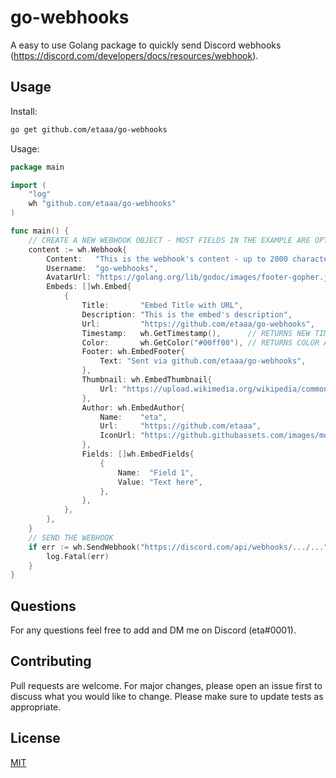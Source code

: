 # go-webhooks

A easy to use Golang package to quickly send Discord webhooks (https://discord.com/developers/docs/resources/webhook).

## Usage

Install:
```bash
go get github.com/etaaa/go-webhooks
```

Usage:
```go
package main

import (
	"log"
	wh "github.com/etaaa/go-webhooks"
)

func main() {
	// CREATE A NEW WEBHOOK OBJECT - MOST FIELDS IN THE EXAMPLE ARE OPTIONAL AND THERE ARE MORE AVAILBABLE
	content := wh.Webhook{
		Content:   "This is the webhook's content - up to 2000 characters long.",
		Username:  "go-webhooks",
		AvatarUrl: "https://golang.org/lib/godoc/images/footer-gopher.jpg",
		Embeds: []wh.Embed{
			{
				Title:       "Embed Title with URL",
				Description: "This is the embed's description",
				Url:         "https://github.com/etaaa/go-webhooks",
				Timestamp:   wh.GetTimestamp(),      // RETURNS NEW TIMESTAMP ACCORDING TO DISCORD'S FORMAT
				Color:       wh.GetColor("#00ff00"), // RETURNS COLOR ACCORDING TO DISCORD'S FORMAT
				Footer: wh.EmbedFooter{
					Text: "Sent via github.com/etaaa/go-webhooks",
				},
				Thumbnail: wh.EmbedThumbnail{
					Url: "https://upload.wikimedia.org/wikipedia/commons/thumb/0/05/Go_Logo_Blue.svg/1200px-Go_Logo_Blue.svg.png",
				},
				Author: wh.EmbedAuthor{
					Name:    "eta",
					Url:     "https://github.com/etaaa",
					IconUrl: "https://github.githubassets.com/images/modules/logos_page/GitHub-Mark.png",
				},
				Fields: []wh.EmbedFields{
					{
						Name:  "Field 1",
						Value: "Text here",
					},
				},
			},
		},
	}
	// SEND THE WEBHOOK
	if err := wh.SendWebhook("https://discord.com/api/webhooks/.../...", content, true); err != nil {
		log.Fatal(err)
	}
}
```

## Questions
For any questions feel free to add and DM me on Discord (eta#0001).

## Contributing
Pull requests are welcome. For major changes, please open an issue first to discuss what you would like to change. Please make sure to update tests as appropriate.

## License
[MIT](https://choosealicense.com/licenses/mit/)